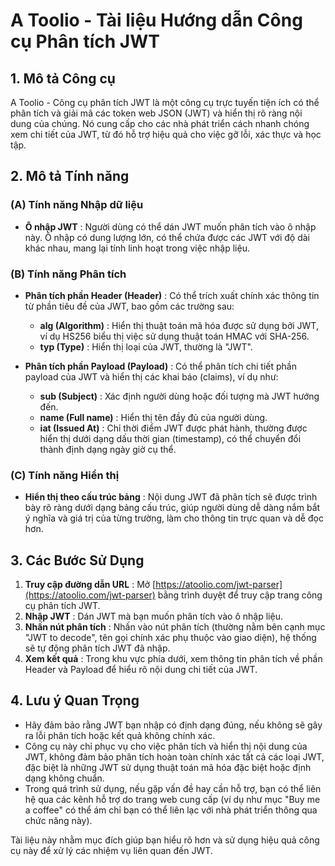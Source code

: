 # A Toolio - Tài liệu Hướng dẫn Công cụ Phân tích JWT

## 1. Mô tả Công cụ

A Toolio - Công cụ phân tích JWT là một công cụ trực tuyến tiện ích có thể phân tích và giải mã các token web JSON (JWT) và hiển thị rõ ràng nội dung của chúng. Nó cung cấp cho các nhà phát triển cách nhanh chóng xem chi tiết của JWT, từ đó hỗ trợ hiệu quả cho việc gỡ lỗi, xác thực và học tập.

## 2. Mô tả Tính năng

### (A) Tính năng Nhập dữ liệu

* **Ô nhập JWT** : Người dùng có thể dán JWT muốn phân tích vào ô nhập này. Ô nhập có dung lượng lớn, có thể chứa được các JWT với độ dài khác nhau, mang lại tính linh hoạt trong việc nhập liệu.

### (B) Tính năng Phân tích

* **Phân tích phần Header (Header)** : Có thể trích xuất chính xác thông tin từ phần tiêu đề của JWT, bao gồm các trường sau:
  * **alg (Algorithm)** : Hiển thị thuật toán mã hóa được sử dụng bởi JWT, ví dụ HS256 biểu thị việc sử dụng thuật toán HMAC với SHA-256.
  * **typ (Type)** : Hiển thị loại của JWT, thường là "JWT".

* **Phân tích phần Payload (Payload)** : Có thể phân tích chi tiết phần payload của JWT và hiển thị các khai báo (claims), ví dụ như:
  * **sub (Subject)** : Xác định người dùng hoặc đối tượng mà JWT hướng đến.
  * **name (Full name)** : Hiển thị tên đầy đủ của người dùng.
  * **iat (Issued At)** : Chỉ thời điểm JWT được phát hành, thường được hiển thị dưới dạng dấu thời gian (timestamp), có thể chuyển đổi thành định dạng ngày giờ cụ thể.

### (C) Tính năng Hiển thị

* **Hiển thị theo cấu trúc bảng** : Nội dung JWT đã phân tích sẽ được trình bày rõ ràng dưới dạng bảng cấu trúc, giúp người dùng dễ dàng nắm bắt ý nghĩa và giá trị của từng trường, làm cho thông tin trực quan và dễ đọc hơn.

## 3. Các Bước Sử Dụng

1. **Truy cập đường dẫn URL** : Mở [https://atoolio.com/jwt-parser](https://atoolio.com/jwt-parser) bằng trình duyệt để truy cập trang công cụ phân tích JWT.
2. **Nhập JWT** : Dán JWT mà bạn muốn phân tích vào ô nhập liệu.
3. **Nhấn nút phân tích** : Nhấn vào nút phân tích (thường nằm bên cạnh mục "JWT to decode", tên gọi chính xác phụ thuộc vào giao diện), hệ thống sẽ tự động phân tích JWT đã nhập.
4. **Xem kết quả** : Trong khu vực phía dưới, xem thông tin phân tích về phần Header và Payload để hiểu rõ nội dung chi tiết của JWT.

## 4. Lưu ý Quan Trọng

* Hãy đảm bảo rằng JWT bạn nhập có định dạng đúng, nếu không sẽ gây ra lỗi phân tích hoặc kết quả không chính xác.
* Công cụ này chỉ phục vụ cho việc phân tích và hiển thị nội dung của JWT, không đảm bảo phân tích hoàn toàn chính xác tất cả các loại JWT, đặc biệt là những JWT sử dụng thuật toán mã hóa đặc biệt hoặc định dạng không chuẩn.
* Trong quá trình sử dụng, nếu gặp vấn đề hay cần hỗ trợ, bạn có thể liên hệ qua các kênh hỗ trợ do trang web cung cấp (ví dụ như mục "Buy me a coffee" có thể ám chỉ bạn có thể liên lạc với nhà phát triển thông qua chức năng này).

Tài liệu này nhằm mục đích giúp bạn hiểu rõ hơn và sử dụng hiệu quả công cụ này để xử lý các nhiệm vụ liên quan đến JWT.